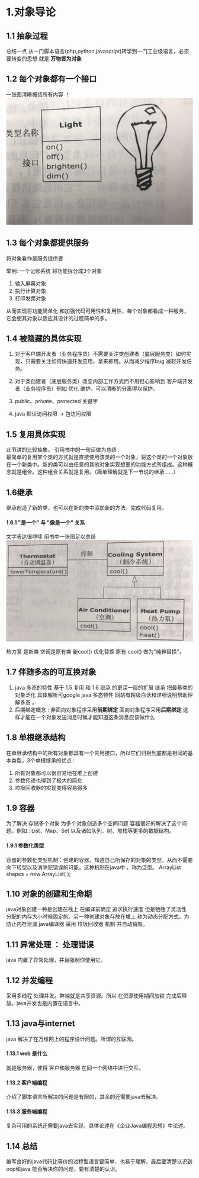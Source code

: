 # 1.对象导论
## 1.1 抽象过程
  总结一点 从一门脚本语言(php,python,javascript)转学到一门工业级语言，必须要转变的思想 就是 **万物皆为对象** 

## 1.2 每个对象都有一个接口
  一张图清晰概括所有内容 ！
  ![avatar](https://github.com/znbsmd/photo/raw/master/object-interface.jpeg)

## 1.3 每个对象都提供服务
   将对象看作是服务提供者<br>
  
   举例: 一个记账系统 将功能拆分成3个对象 <br>
   1. 输入屏幕对象
   2. 执行计算对象
   3. 打印发票对象<br>

从而实现将功能简单化 和加强代码可用性和复用性，每个对象都看成一种服务，它会使其对象以适应其设计的过程简单的多。
## 1.4 被隐藏的具体实现

1. 对于客户端开发者（业务程序员）不需要关注类创建者（底层服务类）如何实现，只需要关注如何快速开发应用，拿来即用。从而减少程序bug 减轻开发任务。

2. 对于类创建者（底层服务类）改变内部工作方式而不用担心影响到 客户端开发者（业务程序员）例如 优化 维护。可以清晰的分离得以保护。

3. public、private、protected 关键字 

4. java 默认访问权限 -> 包访问权限

## 1.5 复用具体实现

此节讲的比较抽象。 引用书中的一句话做为总结 :<br>
最简单的复用某个类的方式就是直接使用该类的一个对象，将这个类的一个对象放在一个新类中。新的类可以由任意的其他对象实现想要的功能方式所组成。这种概念就是组合。这种组合关系就是复用。（简单理解就是下一节说的继承……）

## 1.6继承

 继承创造了新的类，也可以在新的类中添加新的方法。完成代码复用。
#### 1.6.1 "是一个" 与 "像是一个" 关系

文字表达很啰嗦 用书中一张图足以总结 ![avatar](https://github.com/znbsmd/photo/raw/master/1.6.1.jpeg)

热力泵 是新类 空调是原有类 新cool() 优化替换 原有 cool() 做为"纯粹替换"。

## 1.7 伴随多态的可互换对象

1. java 多态的特性 基于 1.5 复用 和 1.6 继承 的更深一层的扩展 继承 把最基类的对象泛化 具体解析可google java 多态特性 网站有超级白话和详细说明帮助理解多态 。
2. 后期绑定概念 : 非面向对象程序采用**前期绑定**  面向对象程序采用**后期绑定** 这样才能在一个对象发送消息时候才能知道这条消息应该做什么

## 1.8 单根继承结构

在单继承结构中的所有对象都具有一个共用接口，所以它们归根到底都是相同的基本类型，3个单根继承的优点 :
1. 所有对象都可以很容易地在堆上创建
2. 参数传递也得到了极大的简化
3. 垃圾回收器的实现变得容易得多

## 1.9 容器
为了解决 存储多个对象 为多个对象创造多个空间问题 容器很好的解决了这个问题。例如 : List、Map、Set 以及诸如队列、树、堆栈等更多的数据结构。
#### 1.9.1 参数化类型
容器的参数化类型机制：创建的容器，知道自己所保存的对象的类型，从而不需要向下转型以及消除犯错误的可能。这种机制在java中 ，称为泛型。
 ArrayList<Shape>  shapes = new ArrayList<Shape>( );

## 1.10 对象的创建和生命期
java对象创建一种是创建在栈上 在编译前确定 追求执行速度 但是牺牲了灵活性 分配的内存大小时候固定的。另一种创建对象存放在堆上 称为动态分配方式。为防止内存泄漏 java编译器 采用 垃圾回收器 机制 并自动销毁。

## 1.11 异常处理 ： 处理错误
java 内置了异常处理，并且强制你使用它。

## 1.12 并发编程
采用多线程 处理并发。弊端就是共享资源。所以 在资源使用期间加锁 完成后释放。java并发也是内置在语言中。

## 1.13 java与internet
java 解决了在万维网上的程序设计问题。所谓的互联网。

#### 1.13.1 web 是什么
就是服务器，使得 客户和服务器 在同一个网络中进行交互。

#### 1.13.2 客户端编程
介绍了脚本语言所解决的问题是有限的，其余的还需要java去解决。

#### 1.13.3 服务端编程
复杂可用的系统还需要java去实现，具体论述在《企业Java编程思想》中论述。

## 1.14 总结
编写良好的java代码比等价的过程型语言要简单，也易于理解。最后要清楚认识到 oop和java 能否解决你的问题，要有清楚的认识。








